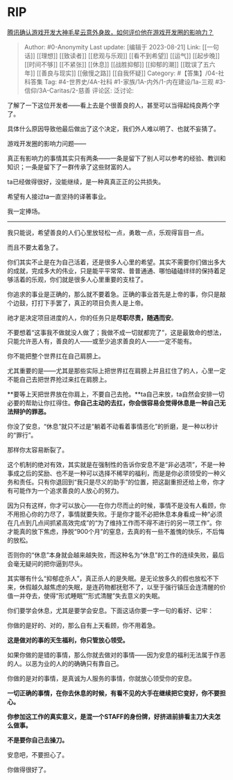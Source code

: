 # RIP
[腾讯确认游戏开发大神毛星云意外身故，如何评价他在游戏开发圈的影响力？](https://www.zhihu.com/question/506002000/answer/2271281381)

> Author: #0-Anonymity
> Last update: [编辑于 2023-08-21]
> Link: [[一句话]] [[理想]] [[致读者]] [[悲观与乐观]] [[看不到希望]] [[运气]] [[起步晚]] [[时间不够]] [[不紧张]] [[休息]] [[战胜抑郁]] [[抑郁的潮]] [[耽误了五六年]] [[善良与现实]] [[傲慢之路]] [[自我怀疑]]
> Category: #【答集】/04-社科答集
> Tag: #4-世界史/4A-社科 #1-家族/1A-内外/1-内在建设/1a-三观 #3-信仰/3A-Caritas/2-慈善
> 评论区:
> 泛讨论:

了解了一下这位开发者——看上去是个很善良的人，甚至可以当得起纯良两个字了。

具体什么原因导致他最后做出了这个决定，我们外人难以明了、也就不妄猜了。

游戏开发圈的影响力问题——

真正有影响力的事情其实只有两条——一条是留下了别人可以参考的经验、教训和知识；一条是留下了一群传承了这些财富的人。

ta已经做得很好，没能继续，是一种真真正正的公共损失。

希望有人接过ta一直坚持的译著事业。

我一定捧场。

--------------------

我只能说，希望善良的人们心里放轻松一点，勇敢一点，乐观得盲目一点。

而且不要太着急了。

你们其实不止是在为自己活着，还是很多人心里的希望。其实不需要你们做出多大的成就，完成多大的伟业，只是能平平常常、普普通通、哪怕磕磕绊绊的保持着足够活着的乐观，你们就是很多人心里重要的支柱了。

你追求的事业是正确的，那么就不要着急。正确的事业首先是上帝的事，你只是敲个边鼓，打打下手罢了，真正的项目负责人是上帝。

祂才是决定项目进度的人，你的任务只是**尽职尽责，随遇而安**。

不要想着“这事我不做就没人做了；我做不成一切就都完了”，这是最致命的想法，只能允许恶人有，善良的人——或至少追求善良的人——一定不能有。

你不能把整个世界扛在自己肩膀上。

尤其重要的是——尤其是那些实际上把世界扛在肩膀上并且扛住了的人，心里一定不能自己去把世界抢过来扛在肩膀上。

**要等上天把世界放在你肩上，不要自己去抢。**ta自己来放，ta自然会安排一切必要的帮助让你扛得住。**你自己主动的去扛，你会很容易会觉得休息是一种自己无法辩护的罪恶。**

你没了安息，“休息”就只不过是“躺着不动看着事情恶化”的折磨，是一种以秒计的“罪行”。

那样你太容易断裂了。

这个机制的绝对有效，其实就是在强制性的告诉你安息不是“非必选项”，不是一种事成之后的奖励、也不是一种可以选择不稀罕的福利，而是是你必须领受的一种义务和责任。只有你退回到“我只是尽义的助手”的位置，把这副重担还给上帝，你才有可能作为一个追求善良的人放心的努力。

因为只有这样，你才可以放心——在你力尽而止的时候，事情不是没有人看顾，你不用担心你的力尽了，事情就要失败。于是你才能不必把休息本身看成一种“必须在几点到几点间抓紧高效完成”的“为了维持工作而不得不进行的另一项工作”。你才能真的放下焦虑，挣脱“900个月”的窒息，去真的有一些不羞愧的快乐，不后悔的放松。

否则你的“休息”本身就会越来越失败，而这种名为“休息”的工作的连续失败，最后会毫无疑问的把你逼到尽头。

其实哪有什么“抑郁症杀人”，真正杀人的是失眠。是无论放多久的假也放松不下来，休假越久越焦虑的失眠，是连药物都抚慰不了，以至于强行镇压会连清醒的价值一并夺去，使得“形式睡眠”“形式清醒”失去意义的失眠。

你们要学会休息，尤其是要学会安息。下面这话你要一字一句的看好、记牢：

你做的是好的、对的，那么自有上天看顾，你不用着急。

**这是做对的事的天生福利，你只管放心领受。**

如果你做的是错的事情，那么你就去做对的事情——因为安息的福利无法属于作恶的人。以恶为业的人的的确确只有靠自己。

你做的是对的事情，是真诚为人服务的事情，你就放心领受你的安息。

**一切正确的事情，在你去休息的时候，有看不见的大手在继续把它变好，你不要担心。**

**你参加这工作的真实意义，是混一个STAFF的身份牌，好挤进前排看主刀大夫怎么做事。**

**不是要你自己去操刀。**

安息吧，不要担心了。

你做得很好了。